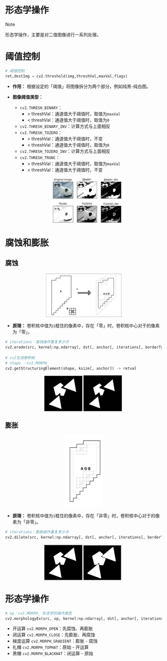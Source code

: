 # 形态学操作

> [!note]
> 形态学操作，主要是对二值图像进行一系列处理。

# 阈值控制

```python
# 阈值控制
ret,destImg = cv2.threshold(img,threshVal,maxVal,flags)
```
- **作用：** 根据设定的「阈值」将图像拆分为两个部分，例如纯黑-纯白图。

- **图像阈值类型：** 
  - `cv2.THRESH_BINARY`：
    - \> threshVal：通道值大于阈值时，取值为`maxVal`
    - < threshVal：通道值大于阈值时，取值为`0`
  - `cv2.THRESH_BINARY_INV`：计算方式与上面相反
  - `cv2.THRESH_TOZERO`：
      - \> threshVal：通道值大于阈值时，不变
      - < threshVal：通道值大于阈值时，取值为`0`
  - `cv2.THRESH_TOZERO_INV`：计算方式与上面相反
  - `cv2.THRESH_TRUNC`：
      - \> threshVal：通道值大于阈值时，取值为`maxVal`
      - < threshVal：通道值大于阈值时，不变

  <p style="text-align:center;"><img src="../../image/computerVision/threshold_categories.jpg" width="50%" align="middle" /></p>


# 腐蚀和膨胀

## 腐蚀

<p style="text-align:center;"><img src="../../image/computerVision/erosion.jpg" width="50%" align="middle" /></p>

- **原理：**  卷积核中值为`1`框住的像素中，存在「零」时，卷积核中心对于的像素为「零」。

```python
# iterations：腐蚀操作重复多少次
cv2.erode(src, kernel:np.ndarray[, dst[, anchor[, iterations[, borderType[, borderValue]]]]]) -> dst

# cv2生成卷积核
# shape ：cv2.MORPH_
cv2.getStructuringElement(shape, ksize[, anchor]) -> retval
```

<p style="text-align:center;"><img src="../../image/computerVision/erosionEffect.jpg" width="50%" align="middle" /></p>

## 膨胀

<p style="text-align:center;"><img src="../../image/computerVision/dilate.jpg" width="25%" align="middle" /></p>

- **原理：** 卷积核中值为`1`框住的像素中，存在「非零」时，卷积核中心对于的像素为「非零」。

```python
# iterations：膨胀操作重复多少次
cv2.dilate(src, kernel:np.ndarray[, dst[, anchor[, iterations[, borderType[, borderValue]]]]]) -> dst
```



<p style="text-align:center;"><img src="../../image/computerVision/dilateEffect.jpg" width="50%" align="middle" /></p>

# 形态学操作

```python
# op：cv2.MORPH_ 形态学的操作类型
cv2.morphologyEx(src, op, kernel:np.ndarray[, dst[, anchor[, iterations[, borderType[, borderValue]]]]]) -> dst
```

- 开运算 `cv2.MORPH_OPEN`：先腐蚀、再膨胀
- 闭运算 `cv2.MORPH_CLOSE`：先膨胀、再腐蚀
- 梯度运算 `cv2.MORPH_GRADIENT`：膨胀 - 腐蚀
- 礼帽 `cv2.MORPH_TOPHAT`：原始 - 开运算
- 黑帽 `cv2.MORPH_BLACKHAT`：闭运算 - 原始